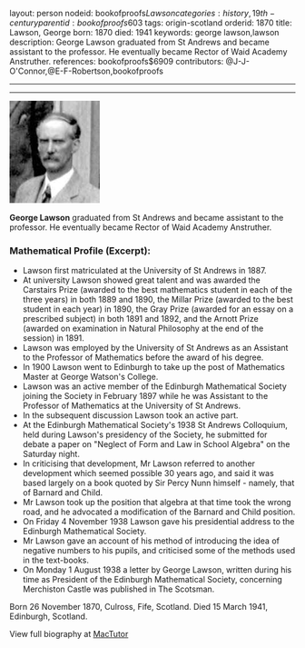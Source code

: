layout: person
nodeid: bookofproofs$Lawson
categories: history,19th-century
parentid: bookofproofs$603
tags: origin-scotland
orderid: 1870
title: Lawson, George
born: 1870
died: 1941
keywords: george lawson,lawson
description: George Lawson graduated from St Andrews and became assistant to the professor. He eventually became Rector of Waid Academy Anstruther.
references: bookofproofs$6909
contributors: @J-J-O'Connor,@E-F-Robertson,bookofproofs

---



---

![Lawson.jpg](https://github.com/bookofproofs/bookofproofs.github.io/blob/main/_sources/_assets/images/portraits/Lawson.jpg?raw=true)

**George Lawson** graduated from St Andrews and became assistant to the professor. He eventually became Rector of Waid Academy Anstruther.

### Mathematical Profile (Excerpt):
* Lawson first matriculated at the University of St Andrews in 1887.
* At university Lawson showed great talent and was awarded the Carstairs Prize (awarded to the best mathematics student in each of the three years) in both 1889 and 1890, the Millar Prize (awarded to the best student in each year) in 1890, the Gray Prize (awarded for an essay on a prescribed subject) in both 1891 and 1892, and the Arnott Prize (awarded on examination in Natural Philosophy at the end of the session) in 1891.
* Lawson was employed by the University of St Andrews as an Assistant to the Professor of Mathematics before the award of his degree.
* In 1900 Lawson went to Edinburgh to take up the post of Mathematics Master at George Watson's College.
* Lawson was an active member of the Edinburgh Mathematical Society joining the Society in February 1897 while he was Assistant to the Professor of Mathematics at the University of St Andrews.
* In the subsequent discussion Lawson took an active part.
* At the Edinburgh Mathematical Society's 1938 St Andrews Colloquium, held during Lawson's presidency of the Society, he submitted for debate a paper on "Neglect of Form and Law in School Algebra" on the Saturday night.
* In criticising that development, Mr Lawson referred to another development which seemed possible 30 years ago, and said it was based largely on a book quoted by Sir Percy Nunn himself - namely, that of Barnard and Child.
* Mr Lawson took up the position that algebra at that time took the wrong road, and he advocated a modification of the Barnard and Child position.
* On Friday 4 November 1938 Lawson gave his presidential address to the Edinburgh Mathematical Society.
* Mr Lawson gave an account of his method of introducing the idea of negative numbers to his pupils, and criticised some of the methods used in the text-books.
* On Monday 1 August 1938 a letter by George Lawson, written during his time as President of the Edinburgh Mathematical Society, concerning Merchiston Castle was published in The Scotsman.

Born 26 November 1870, Culross, Fife, Scotland. Died 15 March 1941, Edinburgh, Scotland.

View full biography at [MacTutor](https://mathshistory.st-andrews.ac.uk/Biographies/Lawson/)
